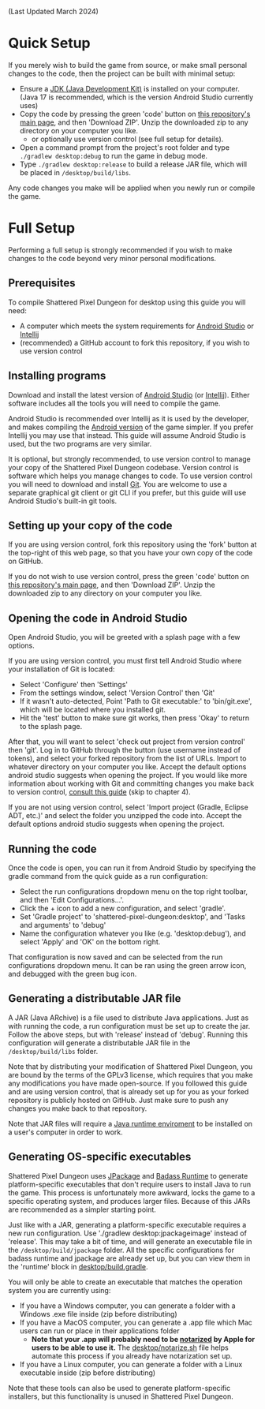 (Last Updated March 2024)

# Quick Setup

If you merely wish to build the game from source, or make small personal changes to the code, then the project can be built with minimal setup:
- Ensure a [JDK (Java Development Kit)](https://www.oracle.com/java/technologies/downloads/#java17) is installed on your computer. (Java 17 is recommended, which is the version Android Studio currently uses)
- Copy the code by pressing the green 'code' button on [this repository's main page](https://github.com/00-Evan/shattered-pixel-dungeon), and then 'Download ZIP'. Unzip the downloaded zip to any directory on your computer you like.
    - or optionally use version control (see full setup for details).
- Open a command prompt from the project's root folder and type `./gradlew desktop:debug` to run the game in debug mode.
- Type `./gradlew desktop:release` to build a release JAR file, which will be placed in `/desktop/build/libs`.

Any code changes you make will be applied when you newly run or compile the game.

# Full Setup

Performing a full setup is strongly recommended if you wish to make changes to the code beyond very minor personal modifications.

## Prerequisites

To compile Shattered Pixel Dungeon for desktop using this guide you will need:
- A computer which meets the system requirements for [Android Studio](https://developer.android.com/studio#get-android-studio) or [Intellij](https://www.jetbrains.com/help/idea/installation-guide.html)
- (recommended) a GitHub account to fork this repository, if you wish to use version control

## Installing programs

Download and install the latest version of [Android Studio](https://developer.android.com/studio) (or [Intellij](https://www.jetbrains.com/idea/download)). Either software includes all the tools you will need to compile the game.

Android Studio is recommended over Intellij as it is used by the developer, and makes compiling the [Android version](getting-started-android.md) of the game simpler. If you prefer Intellij you may use that instead. This guide will assume Android Studio is used, but the two programs are very similar.

It is optional, but strongly recommended, to use version control to manage your copy of the Shattered Pixel Dungeon codebase. Version control is software which helps you manage changes to code. To use version control you will need to download and install [Git](https://git-scm.com/downloads). You are welcome to use a separate graphical git client or git CLI if you prefer, but this guide will use Android Studio's built-in git tools.

## Setting up your copy of the code

If you are using version control, fork this repository using the 'fork' button at the top-right of this web page, so that you have your own copy of the code on GitHub.

If you do not wish to use version control, press the green 'code' button on [this repository's main page](https://github.com/00-Evan/shattered-pixel-dungeon), and then 'Download ZIP'. Unzip the downloaded zip to any directory on your computer you like.

## Opening the code in Android Studio

Open Android Studio, you will be greeted with a splash page with a few options.

If you are using version control, you must first tell Android Studio where your installation of Git is located:
- Select 'Configure' then 'Settings'
- From the settings window, select 'Version Control' then 'Git'
- If it wasn't auto-detected, Point 'Path to Git executable:' to 'bin/git.exe', which will be located where you installed git.
- Hit the 'test' button to make sure git works, then press 'Okay' to return to the splash page.

After that, you will want to select 'check out project from version control' then 'git'. Log in to GitHub through the button (use username instead of tokens), and select your forked repository from the list of URLs. Import to whatever directory on your computer you like. Accept the default options android studio suggests when opening the project. If you would like more information about working with Git and committing changes you make back to version control, [consult this guide](https://code.tutsplus.com/tutorials/working-with-git-in-android-studio--cms-30514) (skip to chapter 4).

If you are not using version control, select 'Import project (Gradle, Eclipse ADT, etc.)' and select the folder you unzipped the code into. Accept the default options android studio suggests when opening the project.

## Running the code

Once the code is open, you can run it from Android Studio by specifying the gradle command from the quick guide as a run configuration:
- Select the run configurations dropdown menu on the top right toolbar, and then 'Edit Configurations...'.
- Click the + icon to add a new configuration, and select 'gradle'.
- Set 'Gradle project' to 'shattered-pixel-dungeon:desktop', and 'Tasks and arguments' to 'debug'
- Name the configuration whatever you like (e.g. 'desktop:debug'), and select 'Apply' and 'OK' on the bottom right.

That configuration is now saved and can be selected from the run configurations dropdown menu. It can be ran using the green arrow icon, and debugged with the green bug icon.

## Generating a distributable JAR file

A JAR (Java ARchive) is a file used to distribute Java applications. Just as with running the code, a run configuration must be set up to create the jar. Follow the above steps, but with 'release' instead of 'debug'. Running this configuration will generate a distributable JAR file in the `/desktop/build/libs` folder.

Note that by distributing your modification of Shattered Pixel Dungeon, you are bound by the terms of the GPLv3 license, which requires that you make any modifications you have made open-source. If you followed this guide and are using version control, that is already set up for you as your forked repository is publicly hosted on GitHub. Just make sure to push any changes you make back to that repository.

Note that JAR files will require a [Java runtime enviroment](https://www.java.com/en/download/) to be installed on a user's computer in order to work.

## Generating OS-specific executables

Shattered Pixel Dungeon uses [JPackage](https://dev.java/learn/jpackage/) and [Badass Runtime](https://badass-runtime-plugin.beryx.org/releases/latest/) to generate platform-specific executables that don't require users to install Java to run the game. This process is unfortunately more awkward, locks the game to a specific operating system, and produces larger files. Because of this JARs are recommended as a simpler starting point.

Just like with a JAR, generating a platform-specific executable requires a new run configuration. Use './gradlew desktop:jpackageimage' instead of 'release'. This may take a bit of time, and will generate an executable file in the `/desktop/build/jpackage` folder. All the specific configurations for badass runtime and jpackage are already set up, but you can view them in the 'runtime' block in [desktop/build.gradle](./desktop/build.gradle).

You will only be able to create an executable that matches the operation system you are currently using:
- If you have a Windows computer, you can generate a folder with a Windows .exe file inside (zip before distributing)
- If you have a MacOS computer, you can generate a .app file which Mac users can run or place in their applications folder
  - **Note that your .app will probably need to be [notarized](https://developer.apple.com/documentation/security/notarizing_macos_software_before_distribution) by Apple for users to be able to use it.** The [desktop/notarize.sh](./desktop/notarize.sh) file helps automate this process if you already have notarization set up.
- If you have a Linux computer, you can generate a folder with a Linux executable inside (zip before distributing)

Note that these tools can also be used to generate platform-specific installers, but this functionality is unused in Shattered Pixel Dungeon.